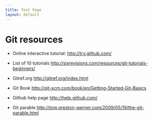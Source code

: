 ```yaml
---
title: Test Page
layout: default
---
```


# Git resources

 - Online interactive tutorial: <http://try.github.com/>

 - List of 10 tutorials <http://sixrevisions.com/resources/git-tutorials-beginners/>

 - Gitref.org <http://gitref.org/index.html>

 - Git Book <http://git-scm.com/book/en/Getting-Started-Git-Basics>

 - Github help page <http://help.github.com/>

 - Git parable <http://tom.preston-werner.com/2009/05/19/the-git-parable.html>

